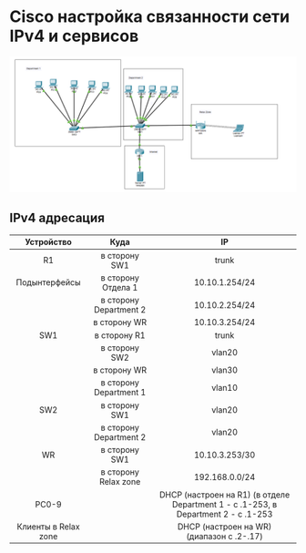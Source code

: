 # Cisco настройка связанности сети IPv4 и сервисов
![alt text](https://github.com/Alexey3124/Work/blob/main/%D0%9B%D0%B0%D0%B1%D0%BE%D1%80%D0%B0%D1%82%D0%BE%D1%80%D0%BA%D0%B0%203/%D0%A2%D0%BE%D0%BF%D0%BE%D0%BB%D0%BE%D0%B3%D0%B8%D1%8F.png)

## IPv4 адресация
| Устройство | Куда | IP |
|:---------------:|:---------------:|:---------------:|
| R1 | в сторону SW1 | trunk |
| Подынтерфейсы | в сторону Отдела 1 | 10.10.1.254/24 |
|   | в сторону Department 2 | 10.10.2.254/24 |
|   | в сторону WR | 10.10.3.254/24 |
| SW1 | в сторону R1 | trunk |
|   | в сторону SW2 | vlan20 |
|   | в сторону WR | vlan30 |
|   | в сторону Department 1 | vlan10 |
| SW2 | в сторону SW1 | vlan20 |
|   | в сторону Department 2 | vlan20 |
| WR | в сторону SW1 | 10.10.3.253/30 |
|   | в сторону Relax zone | 192.168.0.0/24 |
| PC0-9 |   | DHCP (настроен на R1) (в отделе Department 1 - с .1-253, в Department 2  - с .1-253 |
| Клиенты в Relax zone |   | DHCP (настроен на WR) (диапазон с .2-.17) |
